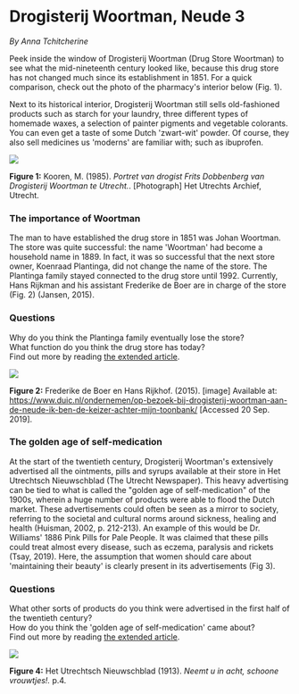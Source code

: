 # Drogisterij Woortman, Neude 3

_By Anna Tchitcherine_

Peek inside the window of Drogisterij Woortman (Drug Store Woortman) to see what the mid-nineteenth century looked like, because this drug store has not changed much since its establishment in 1851. For a quick comparison, check out the photo of the pharmacy&#39;s interior below (Fig. 1).

Next to its historical interior, Drogisterij Woortman still sells old-fashioned products such as starch for your laundry, three different types of homemade waxes, a selection of painter pigments and vegetable colorants. You can even get a taste of some Dutch &#39;zwart-wit&#39; powder. Of course, they also sell medicines us &#39;moderns&#39; are familiar with; such as ibuprofen.

![](assets/data-models/stories/20191000014_neude_drogisterij-woortman_introduction/portrait_frits.png)

**Figure 1:** Kooren, M. (1985). _Portret van drogist Frits Dobbenberg van Drogisterij Woortman te Utrecht._. [Photograph] Het Utrechts Archief, Utrecht.

### The importance of Woortman

The man to have established the drug store in 1851 was Johan Woortman. The store was quite successful: the name &#39;Woortman&#39; had become a household name in 1889. In fact, it was so successful that the next store owner, Koenraad Plantinga, did not change the name of the store.
The Plantinga family stayed connected to the drug store until 1992. Currently, Hans Rijkman and his assistant Frederike de Boer are in charge of the store (Fig. 2) (Jansen, 2015).

### Questions

Why do you think the Plantinga family eventually lose the store?\
What function do you think the drug store has today?\
Find out more by reading [the extended article](/article;storyId=https:%2F%2Futrechttimemachine.nl%2Fstories%2F2019100006_neude_taste_drogisterij-woortman;seqId=https:%2F%2Futrechttimemachine.nl%2Fstories%2F2019100006_neude_taste_drogisterij-woortman).

![](assets/data-models/stories/20191000014_neude_drogisterij-woortman_introduction/portrait_2015.jpg)

**Figure 2:** Frederike de Boer en Hans Rijkhof. (2015). [image] Available at: https://www.duic.nl/ondernemen/op-bezoek-bij-drogisterij-woortman-aan-de-neude-ik-ben-de-keizer-achter-mijn-toonbank/ [Accessed 20 Sep. 2019].

### The golden age of self-medication

At the start of the twentieth century, Drogisterij Woortman&#39;s extensively advertised all the ointments, pills and syrups available at their store in Het Utrechtsch Nieuwschblad (The Utrecht Newspaper). This heavy advertising can be tied to what is called the &quot;golden age of self-medication&quot; of the 1900s, wherein a huge number of products were able to flood the Dutch market.
These advertisements could often be seen as a mirror to society, referring to the societal and cultural norms around sickness, healing and health (Huisman, 2002, p. 212-213). An example of this would be Dr. Williams&#39; 1886 Pink Pills for Pale People. It was claimed that these pills could treat almost every disease, such as eczema, paralysis and rickets (Tsay, 2019). Here, the assumption that women should care about &#39;maintaining their beauty&#39; is clearly present in its advertisements (Fig 3).

### Questions

What other sorts of products do you think were advertised in the first half of the twentieth century?\
How do you think the 'golden age of self-medication' came about?\
Find out more by reading [the extended article](/article;storyId=https:%2F%2Futrechttimemachine.nl%2Fstories%2F2019100006_neude_taste_drogisterij-woortman;seqId=https:%2F%2Futrechttimemachine.nl%2Fstories%2F2019100006_neude_taste_drogisterij-woortman).

![](assets/data-models/stories/20191000014_neude_drogisterij-woortman_introduction/women_ad.jpg)

**Figure 4:** Het Utrechtsch Nieuwschblad (1913). _Neemt u in acht, schoone vrouwtjes!._ p.4.

[TODO]: <> (Click here to see the translation.)
